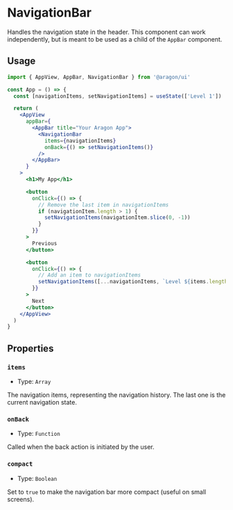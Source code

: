 # NavigationBar

Handles the navigation state in the header. This component can work independently, but is meant to be used as a child of the `AppBar` component.

## Usage

```jsx
import { AppView, AppBar, NavigationBar } from '@aragon/ui'

const App = () => {
  const [navigationItems, setNavigationItems] = useState(['Level 1'])

  return (
    <AppView
      appBar={
        <AppBar title="Your Aragon App">
          <NavigationBar
            items={navigationItems}
            onBack={() => setNavigationItems()}
          />
        </AppBar>
      }
    >
      <h1>My App</h1>

      <button
        onClick={() => {
          // Remove the last item in navigationItems
          if (navigationItem.length > 1) {
            setNavigationItems(navigationItem.slice(0, -1))
          }
        }}
      >
        Previous
      </button>

      <button
        onClick={() => {
          // Add an item to navigationItems
          setNavigationItems([...navigationItems, `Level ${items.length + 1}`])
        }}
      >
        Next
      </button>
    </AppView>
  )
}
```

## Properties

### `items`

- Type: `Array`

The navigation items, representing the navigation history. The last one is the current navigation state.

### `onBack`

- Type: `Function`

Called when the back action is initiated by the user.

### `compact`

- Type: `Boolean`

Set to `true` to make the navigation bar more compact (useful on small screens).

